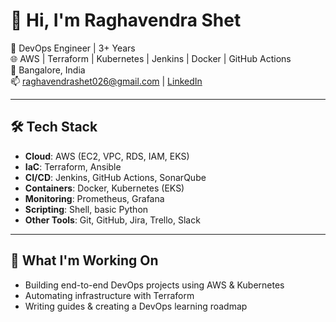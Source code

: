 # 👋 Hi, I'm Raghavendra Shet

🚀 DevOps Engineer | 3+ Years  
🌐 AWS | Terraform | Kubernetes | Jenkins | Docker | GitHub Actions  
📍 Bangalore, India  
📫 raghavendrashet026@gmail.com | [LinkedIn](https://linkedin.com/in/raghavendra08) 

---

## 🛠 Tech Stack

- **Cloud**: AWS (EC2, VPC, RDS, IAM, EKS)
- **IaC**: Terraform, Ansible
- **CI/CD**: Jenkins, GitHub Actions, SonarQube
- **Containers**: Docker, Kubernetes (EKS)
- **Monitoring**: Prometheus, Grafana
- **Scripting**: Shell, basic Python
- **Other Tools**: Git, GitHub, Jira, Trello, Slack

---

## 🔧 What I'm Working On

- Building end-to-end DevOps projects using AWS & Kubernetes
- Automating infrastructure with Terraform
- Writing guides & creating a DevOps learning roadmap


<!--
**raghu0890/raghu0890** is a ✨ _special_ ✨ repository because its `README.md` (this file) appears on your GitHub profile.

Here are some ideas to get you started:

- 🔭 I’m currently working on ...
- 🌱 I’m currently learning ...
- 👯 I’m looking to collaborate on ...
- 🤔 I’m looking for help with ...
- 💬 Ask me about ...
- 📫 How to reach me: ...
- 😄 Pronouns: ...
- ⚡ Fun fact: ...
-->
